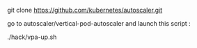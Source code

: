 git clone https://github.com/kubernetes/autoscaler.git

go to autoscaler/vertical-pod-autoscaler and launch this script :

./hack/vpa-up.sh
